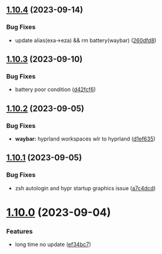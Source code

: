## [1.10.4](https://github.com/aayushrathor/dotfiles/compare/v1.10.3...v1.10.4) (2023-09-14)


### Bug Fixes

* update alias(exa->eza) && rm battery(waybar) ([260dfd8](https://github.com/aayushrathor/dotfiles/commit/260dfd8a3b6ab983c2030b6abce3067ef2b37db8))



## [1.10.3](https://github.com/aayushrathor/dotfiles/compare/v1.10.2...v1.10.3) (2023-09-10)


### Bug Fixes

* battery poor condition ([d42fcf6](https://github.com/aayushrathor/dotfiles/commit/d42fcf6d59e692161ba460af0a6dfd546b7c7fed))



## [1.10.2](https://github.com/aayushrathor/dotfiles/compare/v1.10.1...v1.10.2) (2023-09-05)


### Bug Fixes

* **waybar:** hyprland workspaces wlr to hyprland ([d1ef635](https://github.com/aayushrathor/dotfiles/commit/d1ef6350c966663cb486b40309f9a150a78f17ab))



## [1.10.1](https://github.com/aayushrathor/dotfiles/compare/v1.10.0...v1.10.1) (2023-09-05)


### Bug Fixes

* zsh autologin and hypr startup graphics issue ([a7c4dcd](https://github.com/aayushrathor/dotfiles/commit/a7c4dcd6537ede0263cb8e19720cf20fb89b2ff1))



# [1.10.0](https://github.com/aayushrathor/dotfiles/compare/v1.9.0...v1.10.0) (2023-09-04)


### Features

* long time no update ([ef34bc7](https://github.com/aayushrathor/dotfiles/commit/ef34bc724a604fd5f5b043fffdb794cadbf196b0))



